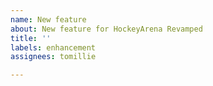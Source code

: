 ```yaml
---
name: New feature
about: New feature for HockeyArena Revamped
title: ''
labels: enhancement
assignees: tomillie

---
```



